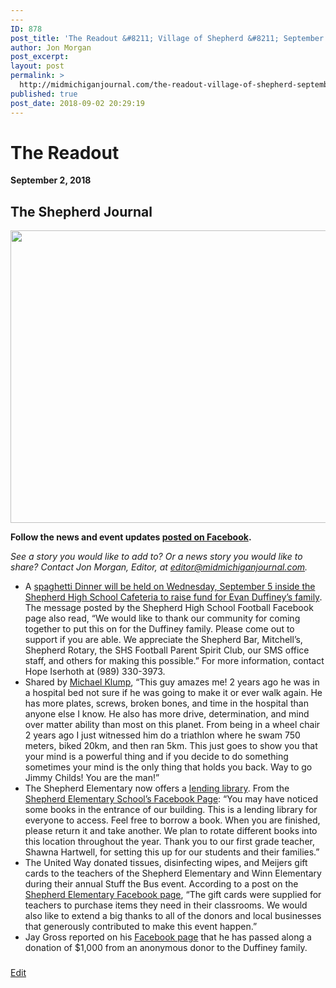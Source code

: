 ```yaml
---
---
ID: 878
post_title: 'The Readout &#8211; Village of Shepherd &#8211; September 2, 2018'
author: Jon Morgan
post_excerpt:
layout: post
permalink: >
  http://midmichiganjournal.com/the-readout-village-of-shepherd-september-2-2018
published: true
post_date: 2018-09-02 20:29:19
---
```

<h1>The Readout</h1>
<b>September 2, 2018</b>
<h2>The Shepherd Journal</h2>
<img title="" src="http://midmichiganjournal.com/wp-content/uploads/2018/09/null-1.png" alt="" width="624" height="468" />

<b>Follow the news and event updates <a href="https://www.facebook.com/shepherdjournal/">posted on Facebook</a>.</b>

<i>See a story you would like to add to? Or a news story you would like to share? Contact Jon Morgan, Editor, at <a href="mailto:editor@midmichiganjournal.com">editor@midmichiganjournal.com</a>.</i>
<ul>
 	<li>A <a href="https://www.facebook.com/shepherdjournal/posts/10156850895595921?__xts__%5B0%5D=68.ARA4M_urTD-C_Pq_YLfMMMmDxzC--Ei739T1x-r4JWuzxKrShoYehyMVmrwrErSrE5UN1H1nkqvdVLzrOphbqlNArDFk8Ah6iA9rRXq0GlG9ResFfUmnp256OCTHbcdige6GnPUHUoEQtlrrFGTNRZhzRJAKRxz9g9Rsji7t0wiBppvMSIQkjEw&amp;__tn__=-R">spaghetti Dinner will be held on Wednesday, September 5 inside the Shepherd High School Cafeteria to raise fund for Evan Duffiney’s family</a>. The message posted by the Shepherd High School Football Facebook page also read, “We would like to thank our community for coming together to put this on for the Duffiney family. Please come out to support if you are able. We appreciate the Shepherd Bar, Mitchell’s, Shepherd Rotary, the SHS Football Parent Spirit Club, our SMS office staff, and others for making this possible.” For more information, contact Hope Iserhoth at (989) 330-3973.</li>
 	<li>Shared by <a href="https://www.facebook.com/shepherdjournal/posts/10156858756785921?__xts__%5B0%5D=68.ARB4dqVnjUESs5MU9QUkm2CkYSpcPfWF4O7YDBDh1ELPS1whlUAjdG1uEOUgHdF9AeibD_h9n9yhJkv_8Xx7Z9V6RQMUsqCBpkUt9a1DySJDxDIcJRZPNC0e3B4aSnxr66RqmVtYCuk2TeeiDOlwk-IhrOx8YE_VyJN_x9zLvVCg7jdpqN9jlOs&amp;__tn__=-R">Michael Klump</a>, “This guy amazes me! 2 years ago he was in a hospital bed not sure if he was going to make it or ever walk again. He has more plates, screws, broken bones, and time in the hospital than anyone else I know. He also has more drive, determination, and mind over matter ability than most on this planet. From being in a wheel chair 2 years ago I just witnessed him do a triathlon where he swam 750 meters, biked 20km, and then ran 5km. This just goes to show you that your mind is a powerful thing and if you decide to do something sometimes your mind is the only thing that holds you back. Way to go Jimmy Childs! You are the man!”</li>
 	<li>The Shepherd Elementary now offers a <a href="https://www.facebook.com/shepherdjournal/posts/10156858023310921?__xts__%5B0%5D=68.ARDnVmQOIdWOIEB87mB8e1rCu4ASVxZELDH4aZysQCJRPsaepioAFWLZ6uRAHWq7mRC_Bx5cZxeNi7BXplO7smVKbpT7SROIWJJuAL3txv3Q4ubkG5YJx2R4XL88GfE9kA91mYtq5xX-jPZXu0okABjpLxAzW9kMKa1OocWXNUBT6__rfi6INH4&amp;__tn__=-R">lending library</a>. From the <a href="https://www.facebook.com/Shepherd-Elementary-675717752466246/?ref=page_internal">Shepherd Elementary School’s Facebook Page</a>: “You may have noticed some books in the entrance of our building. This is a lending library for everyone to access. Feel free to borrow a book. When you are finished, please return it and take another. We plan to rotate different books into this location throughout the year. Thank you to our first grade teacher, Shawna Hartwell, for setting this up for our students and their families.”</li>
 	<li>The United Way donated tissues, disinfecting wipes, and Meijers gift cards to the teachers of the Shepherd Elementary and Winn Elementary during their annual Stuff the Bus event. According to a post on the <a href="https://www.facebook.com/Shepherd-Elementary-675717752466246/?hc_ref=ARRAGX6RPx7rH03o2Xl3hDlIMoeuXoNoRAMZaOBMRW0MrepGgL9wD4crKoS9lVlaBjk&amp;fref=nf&amp;__xts__%5B0%5D=68.ARBX2u4-btKM6lND124_hPg_mW1pB-jCL_iN7pgV1gYXR0g7RxlcY0P2nqWIgRDbnfH7S7hLh2tiK97LwntKWQvs4kDA00r-uCMFyI9EQE25dJVaHTvw4NPIgINALcK9-GamewPP3wqx4GtY8fJ0cQmIxkl_e9_GoUM9b_WsVm5UovHXuQYjbbM&amp;__tn__=kCH-R">Shepherd Elementary Facebook page</a>, “The gift cards were supplied for teachers to purchase items they need in their classrooms. We would also like to extend a big thanks to all of the donors and local businesses that generously contributed to make this event happen.”</li>
 	<li>Jay Gross reported on his <a href="https://www.facebook.com/shepherdjournal/posts/10156857728110921?__xts__%5B0%5D=68.ARDpGuuYuS2qCoQZcajyBPE-S_TDvttnQbKp6_1f5ZlhM6mC1Fy7omxcpHtCPKz_xOrGys-j_D6PvAJMZxxC1FrGuWu9Iy0tmsUF8STBfC-9_p_qglZKhtyX_Wi-7NmRd2WomWcQ_VdJYHXTogdBgrE1OoyMU4CXhKQru7DRYXloHwjsP3g9VdE&amp;__tn__=-R">Facebook page</a> that he has passed along a donation of $1,000 from an anonymous donor to the Duffiney family.</li>
</ul>
<h3></h3>
<a href="https://docs.google.com/document/d/1aYp-pBMa6Xa85bSzRlQ_QkD4CXgyxeWp8jSmROKCG80/edit?usp=sharing">Edit</a>